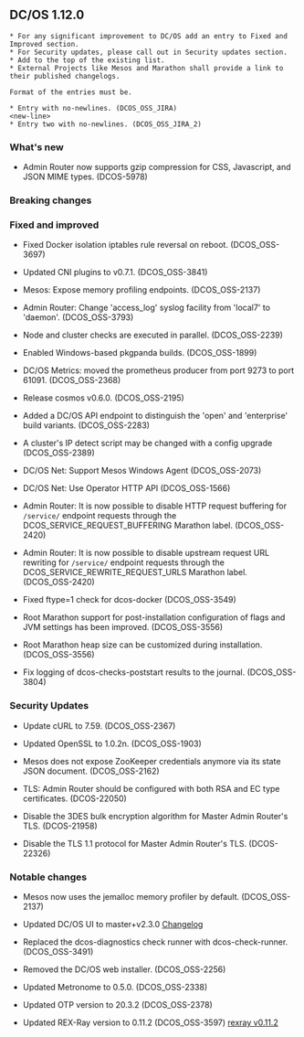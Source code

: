 ## DC/OS 1.12.0

```
* For any significant improvement to DC/OS add an entry to Fixed and Improved section.
* For Security updates, please call out in Security updates section.
* Add to the top of the existing list.
* External Projects like Mesos and Marathon shall provide a link to their published changelogs.

Format of the entries must be.

* Entry with no-newlines. (DCOS_OSS_JIRA)
<new-line>
* Entry two with no-newlines. (DCOS_OSS_JIRA_2)
```

### What's new

* Admin Router now supports gzip compression for CSS, Javascript, and JSON MIME types. (DCOS-5978)


### Breaking changes



### Fixed and improved

* Fixed Docker isolation iptables rule reversal on reboot. (DCOS_OSS-3697)

* Updated CNI plugins to v0.7.1. (DCOS_OSS-3841)

* Mesos: Expose memory profiling endpoints. (DCOS_OSS-2137)

* Admin Router: Change 'access_log' syslog facility from 'local7' to 'daemon'. (DCOS_OSS-3793)

* Node and cluster checks are executed in parallel. (DCOS_OSS-2239)

* Enabled Windows-based pkgpanda builds. (DCOS_OSS-1899)

* DC/OS Metrics: moved the prometheus producer from port 9273 to port 61091. (DCOS_OSS-2368)

* Release cosmos v0.6.0. (DCOS_OSS-2195)

* Added a DC/OS API endpoint to distinguish the 'open' and 'enterprise' build variants. (DCOS_OSS-2283)

* A cluster's IP detect script may be changed with a config upgrade (DCOS_OSS-2389)

* DC/OS Net: Support Mesos Windows Agent (DCOS_OSS-2073)

* DC/OS Net: Use Operator HTTP API (DCOS_OSS-1566)

* Admin Router: It is now possible to disable HTTP request buffering for `/service/` endpoint requests through the DCOS_SERVICE_REQUEST_BUFFERING Marathon label. (DCOS_OSS-2420)

* Admin Router: It is now possible to disable upstream request URL rewriting for `/service/` endpoint requests through the DCOS_SERVICE_REWRITE_REQUEST_URLS Marathon label. (DCOS_OSS-2420)

* Fixed ftype=1 check for dcos-docker (DCOS_OSS-3549)

* Root Marathon support for post-installation configuration of flags and JVM settings has been improved. (DCOS_OSS-3556)

* Root Marathon heap size can be customized during installation. (DCOS_OSS-3556)

* Fix logging of dcos-checks-poststart results to the journal. (DCOS_OSS-3804)


### Security Updates

* Update cURL to 7.59. (DCOS_OSS-2367)

* Updated OpenSSL to 1.0.2n. (DCOS_OSS-1903)

* Mesos does not expose ZooKeeper credentials anymore via its state JSON document. (DCOS_OSS-2162)

* TLS: Admin Router should be configured with both RSA and EC type certificates. (DCOS-22050)

* Disable the 3DES bulk encryption algorithm for Master Admin Router's TLS. (DCOS-21958)

* Disable the TLS 1.1 protocol for Master Admin Router's TLS. (DCOS-22326)


### Notable changes

* Mesos now uses the jemalloc memory profiler by default. (DCOS_OSS-2137)

* Updated DC/OS UI to master+v2.3.0 [Changelog](https://github.com/dcos/dcos-ui/releases)

* Replaced the dcos-diagnostics check runner with dcos-check-runner. (DCOS_OSS-3491)

* Removed the DC/OS web installer. (DCOS_OSS-2256)

* Updated Metronome to 0.5.0. (DCOS_OSS-2338)

* Updated OTP version to 20.3.2 (DCOS_OSS-2378)

* Updated REX-Ray version to 0.11.2 (DCOS_OSS-3597) [rexray v0.11.2](https://github.com/rexray/rexray/releases/tag/v0.11.2)

